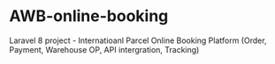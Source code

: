 # AWB-online-booking
Laravel 8 project - Internatioanl Parcel Online Booking Platform (Order, Payment, Warehouse OP, API intergration, Tracking) 
